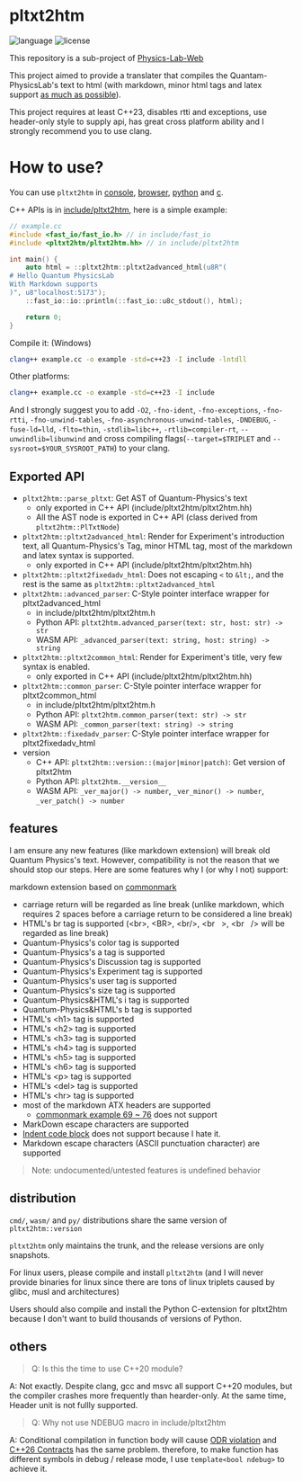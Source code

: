 # pltxt2htm

![language](https://img.shields.io/badge/language-C++23-blue.svg)
![license](https://img.shields.io/badge/License-GPL-green.svg)

This repository is a sub-project of [Physics-Lab-Web](https://github.com/wsxiaolin/physics-lab-web)

This project aimed to provide a translater that compiles the Quantam-PhysicsLab's text to html (with markdown, minor html tags and latex support [as much as possible](#features)).

This project requires at least C++23, disables rtti and exceptions, use header-only style to supply api, has great cross platform ability and I strongly recommend you to use clang.

# How to use?
You can use `pltxt2htm` in [console](cmd/README.md), [browser](wasm/README.md), [python](py/README.md) and [c](c/README.md).

C++ APIs is in [include/pltxt2htm](include/pltxt2htm/), here is a simple example:
```cpp
// example.cc
#include <fast_io/fast_io.h> // in include/fast_io
#include <pltxt2htm/pltxt2htm.hh> // in include/pltxt2htm

int main() {
    auto html = ::pltxt2htm::pltxt2advanced_html(u8R"(
# Hello Quantum PhysicsLab
With Markdown supports
)", u8"localhost:5173");
    ::fast_io::io::println(::fast_io::u8c_stdout(), html);

    return 0;
}
```

Compile it: (Windows)
```sh
clang++ example.cc -o example -std=c++23 -I include -lntdll
```

Other platforms:
```sh
clang++ example.cc -o example -std=c++23 -I include
```

And I strongly suggest you to add `-O2`, `-fno-ident`, `-fno-exceptions`, `-fno-rtti`, `-fno-unwind-tables`, `-fno-asynchronous-unwind-tables`, `-DNDEBUG`, `-fuse-ld=lld`, `-flto=thin`, `-stdlib=libc++`, `-rtlib=compiler-rt`, `--unwindlib=libunwind` and cross compiling flags(`--target=$TRIPLET` and `--sysroot=$YOUR_SYSROOT_PATH`) to your clang.

## Exported API
* `pltxt2htm::parse_pltxt`: Get AST of Quantum-Physics's text
  - only exported in C++ API (include/pltxt2htm/pltxt2htm.hh)
  - All the AST node is exported in C++ API (class derived from `pltxt2htm::PlTxtNode`)
* `pltxt2htm::pltxt2advanced_html`: Render for Experiment's introduction text, all Quantum-Physics's Tag, minor HTML tag, most of the markdown and latex syntax is supported.
  - only exported in C++ API (include/pltxt2htm/pltxt2htm.hh)
* `pltxt2htm::pltxt2fixedadv_html`: Does not escaping `<` to `&lt;`, and the rest is the same as `pltxt2htm::pltxt2advanced_html`
* `pltxt2htm::advanced_parser`: C-Style pointer interface wrapper for pltxt2advanced_html
  - in include/pltxt2htm/pltxt2htm.h
  - Python API: `pltxt2htm.advanced_parser(text: str, host: str) -> str`
  - WASM API: `_advanced_parser(text: string, host: string) -> string`
* `pltxt2htm::pltxt2common_html`: Render for Experiment's title, very few syntax is enabled.
  - only exported in C++ API (include/pltxt2htm/pltxt2htm.hh)
* `pltxt2htm::common_parser`: C-Style pointer interface wrapper for pltxt2common_html
  - in include/pltxt2htm/pltxt2htm.h
  - Python API: `pltxt2htm.common_parser(text: str) -> str`
  - WASM API: `_common_parser(text: string) -> string`
* `pltxt2htm::fixedadv_parser`: C-Style pointer interface wrapper for pltxt2fixedadv_html
* version
  - C++ API: `pltxt2htm::version::(major|minor|patch)`: Get version of pltxt2htm
  - Python API: `pltxt2htm.__version__`
  - WASM API: `_ver_major() -> number`, `_ver_minor() -> number`, `_ver_patch() -> number`

## features
I am ensure any new features (like markdown extension) will break old Quantum Physics's text. However, compatibility is not the reason that we should stop our steps. Here are some features why I (or why I not) support:

markdown extension based on [commonmark](https://spec.commonmark.org/0.31.2/)

* carriage return will be regarded as line break (unlike markdown, which requires 2 spaces before a carriage return to be considered a line break)
* HTML's br tag is supported (&lt;br&gt;, &lt;BR&gt;, &lt;br/&gt;, &lt;br&nbsp;&nbsp;&nbsp;&gt;, &lt;br&nbsp;&nbsp;&nbsp;/&gt; will be regarded as line break)
* Quantum-Physics's color tag is supported
* Quantum-Physics's a tag is supported
* Quantum-Physics's Discussion tag is supported
* Quantum-Physics's Experiment tag is supported
* Quantum-Physics's user tag is supported
* Quantum-Physics's size tag is supported
* Quantum-Physics&HTML's i tag is supported
* Quantum-Physics&HTML's b tag is supported
* HTML's &lt;h1&gt; tag is supported
* HTML's &lt;h2&gt; tag is supported
* HTML's &lt;h3&gt; tag is supported
* HTML's &lt;h4&gt; tag is supported
* HTML's &lt;h5&gt; tag is supported
* HTML's &lt;h6&gt; tag is supported
* HTML's &lt;p&gt; tag is supported
* HTML's &lt;del&gt; tag is supported
* HTML's &lt;hr&gt; tag is supported
* most of the markdown ATX headers are supported
  - [commonmark example 69 ~ 76](https://spec.commonmark.org/0.31.2/#example-69) does not support
* MarkDown escape characters are supported
* [Indent code block](https://spec.commonmark.org/0.31.2/#indented-code-blocks) does not support because I hate it.
* Markdown escape characters (ASCII punctuation character) are supported

> Note: undocumented/untested features is undefined behavior

## distribution
`cmd/`, `wasm/` and `py/` distributions share the same version of `pltxt2htm::version`

`pltxt2htm` only maintains the trunk, and the release versions are only snapshots.

For linux users, please compile and install `pltxt2htm` (and I will never provide binaries for linux since there are tons of linux triplets caused by glibc, musl and architectures)

Users should also compile and install the Python C-extension for pltxt2htm because I don't want to build thousands of versions of Python.

## others

> Q: Is this the time to use C++20 module?

A: Not exactly. Despite clang, gcc and msvc all support C++20 modules, but the compiler crashes more frequently than hearder-only. At the same time, Header unit is not fullly supported.

> Q: Why not use NDEBUG macro in include/pltxt2htm

A: Conditional compilation in function body will cause [ODR violation](https://en.cppreference.com/w/cpp/language/definition) and [C++26 Contracts](https://en.cppreference.com/w/cpp/language/contracts) has the same problem. therefore, to make function has different symbols in debug / release mode, I use `template<bool ndebug>` to achieve it.
